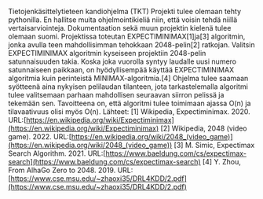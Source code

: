 Tietojenkäsittelytieteen kandiohjelma (TKT)
Projekti tulee olemaan tehty pythonilla. En hallitse muita ohjelmointikieliä niin, että voisin tehdä niillä vertaisarviointeja. Dokumentaation sekä muun projektin kielenä tulee olemaan suomi.
Projektissa toteutan EXPECTIMINIMAX[1]ja[3] algoritmin, jonka avulla teen mahdollisimman tehokkaan 2048-pelin[2] ratkojan.
Valitsin EXPECTIMINIMAX algoritmin kyseiseen projektiin 2048-pelin satunnaisuuden takia. Koska joka vuorolla syntyy laudalle uusi numero satunnaiseen paikkaan, on hyödyllisempää käyttää EXPECTIMINIMAX algoritmia kuin perinteistä MINIMAX-algoritmia.[4]
Ohjelma tulee saamaan syötteenä aina nykyisen pelilaudan tilanteen, jota tarkastelemalla algoritmi tulee valitsemaan parhaan mahdollisen seuraavan siirron pelissä ja tekemään sen.
Tavoitteena on, että algoritmi tulee toimimaan ajassa O(n) ja tilavaativuus olisi myös O(n).
Lähteet:
[1] Wikipedia, Expectiminimax. 2020. URL:[https://en.wikipedia.org/wiki/Expectiminimax](https://en.wikipedia.org/wiki/Expectiminimax)
[2] Wikipedia, 2048 (video game). 2022. URL:[https://en.wikipedia.org/wiki/2048_(video_game)](https://en.wikipedia.org/wiki/2048_(video_game))
[3] M. Simic, Expectimax Search Algorithm. 2021. URL:[https://www.baeldung.com/cs/expectimax-search](https://www.baeldung.com/cs/expectimax-search)
[4] Y. Zhou, From AlhaGo Zero to 2048. 2019. URL:[https://www.cse.msu.edu/~zhaoxi35/DRL4KDD/2.pdf](https://www.cse.msu.edu/~zhaoxi35/DRL4KDD/2.pdf)
